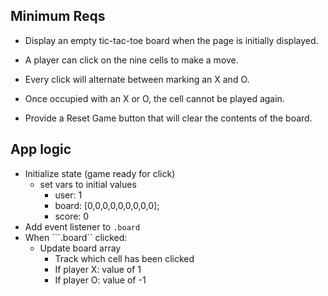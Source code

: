 ## Minimum Reqs

* Display an empty tic-tac-toe board when the page is initially displayed.

* A player can click on the nine cells to make a move.

* Every click will alternate between marking an X and O.

* Once occupied with an X or O, the cell cannot be played again.

* Provide a Reset Game button that will clear the contents of the board.


## App logic

- Initialize state (game ready for click)
    - set vars to initial values
      - user: 1
      - board: [0,0,0,0,0,0,0,0,0];
      - score: 0
- Add event listener to ```.board```
- When ```.board`` clicked:
    - Update board array
      - Track which cell has been clicked
      - If player X: value of 1
      - If player O: value of -1
